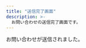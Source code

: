 ```yaml
---
title: "送信完了画面"
description: >-
  お問い合わせの送信完了画面です。
---
```


<!--

お問い合わせ画面からメッセージを送信後に表示される画面です。

メッセージを変更したい場合は書き換えてください。

-->

お問い合わせが送信されました。